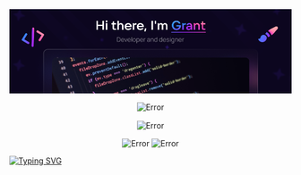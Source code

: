 <!--- <h1 align="center">Hi there, I'm <a href="https://grant.wide.su" target="_blank">Grant</a> 
// <img src="https://github.com/blackcater/blackcater/raw/main/images/Hi.gif" height="32"/></h1>
<h3 align="center">Developer and designer</h3> --->
<img  align="center" src="Banner.png" alt="Error">

<p align="center">
<img  align="center" src="https://github-profile-trophy.vercel.app/?username=arm-grant&theme=radical&column=7&margin-w=15" alt="Error">
</p>

<p align="center">
<img  align="center" src="https://streak-stats.demolab.com?user=arm-grant&theme=radical&card_width=855" alt="Error">
</p>

<p align="center">

<img height="170" align="center" src="https://github-readme-stats.vercel.app/api/top-langs/?username=arm-grant&layout=compact&show_icons=true&theme=radical" alt="Error">
<img height="170" align="center" src="https://github-readme-stats.vercel.app/api?username=arm-grant&layout=compact&show_icons=true&theme=radical" alt="Error">
</p>

[![Typing SVG](https://readme-typing-svg.herokuapp.com?color=%2336BCF7&lines=Computer+science+student)](https://git.io/typing-svg)
